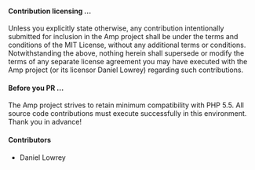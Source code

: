 #### Contribution licensing ...

Unless you explicitly state otherwise, any contribution intentionally
submitted for inclusion in the Amp project shall be under the terms and
conditions of the MIT License, without any additional terms or conditions.
Notwithstanding the above, nothing herein shall supersede or modify the
terms of any separate license agreement you may have executed with the
Amp project (or its licensor Daniel Lowrey) regarding such contributions.

#### Before you PR ...

The Amp project strives to retain minimum compatibility with PHP 5.5. All
source code contributions must execute successfully in this environment.
Thank you in advance!

#### Contributors

- Daniel Lowrey
